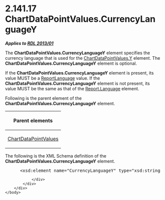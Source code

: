 <html dir="LTR" xmlns:mshelp="http://msdn.microsoft.com/mshelp" xmlns:ddue="http://ddue.schemas.microsoft.com/authoring/2003/5" xmlns:xlink="http://www.w3.org/1999/xlink" xmlns:tool="http://www.microsoft.com/tooltip">
    <head>
        <meta http-equiv="Content-Type" content="text/html; CHARSET=utf-8"></meta>
        <meta name="save" content="history"></meta>
        <title>2.141.17 ChartDataPointValues.CurrencyLanguageY</title>
        <xml>
            <mshelp:toctitle title="2.141.17 ChartDataPointValues.CurrencyLanguageY"></mshelp:toctitle>
            <mshelp:rltitle title="[MS-RDL]: ChartDataPointValues.CurrencyLanguageY"></mshelp:rltitle>
            <mshelp:keyword index="A" term="a1f66ef4-ea6f-4e51-8e6a-cc336fc34294"></mshelp:keyword>
            <mshelp:attr name="DCSext.ContentType" value="open specification"></mshelp:attr>
            <mshelp:attr name="AssetID" value="a1f66ef4-ea6f-4e51-8e6a-cc336fc34294"></mshelp:attr>
            <mshelp:attr name="TopicType" value="kbRef"></mshelp:attr>
            <mshelp:attr name="DCSext.Title" value="[MS-RDL]: ChartDataPointValues.CurrencyLanguageY" />
        </xml>
    </head>
    <body>
        <div id="header">
            <h1 class="heading">2.141.17 ChartDataPointValues.CurrencyLanguageY</h1>
        </div>
        <div id="mainSection">
            <div id="mainBody">
                <div id="allHistory" class="saveHistory"></div>
                <div id="sectionSection0" class="section" name="collapseableSection">
                    

<p><b><i>Applies to </i></b><a href="c5c219b8-4b13-4c49-9c86-6a07aab39823.htm"><b><i>RDL 2013/01</i></b></a></p>

<p>The <b>ChartDataPointValues.CurrencyLanguageY</b> element
specifies the currency language that is used for the <a href="12848598-a2d4-45c4-b5ec-3d09b0550e2e.htm">ChartDataPointValues.Y</a>
element. The <b>ChartDataPointValues.CurrencyLanguageY</b> element is optional.</p>

<p>If the <b>ChartDataPointValues.CurrencyLanguageY</b> element
is present, its value MUST be a <a href="9982ce05-56fe-4b2b-b929-7a08663f3a9e.htm">ReportLanguage</a> value. If
the <b>ChartDataPointValues.CurrencyLanguageY</b> element is not present, its
value MUST be the same as that of the <a href="fb9b0139-e164-4161-9fe5-ab1ae5c3730f.htm">Report.Language</a> element.</p>

<p>Following is the parent element of the <b>ChartDataPointValues.CurrencyLanguageY</b>
element.</p>

<table>
 <thead>
  <tr>
   <th>
   <p>Parent elements</p>
   </th>
  </tr>
 </thead>
 <tr>
  <td>
  <p><a href="363590aa-46c3-499a-927f-a6495a0b1ab6.htm">ChartDataPointValues</a></p>
  </td>
 </tr>
</table>

<p>The following is the XML Schema definition of the <b>ChartDataPointValues.CurrencyLanguageY</b>
element.</p>

<dl>
<dd>
<div><pre> &lt;xsd:element name=&quot;CurrencyLanguageY&quot; type=&quot;xsd:string&quot; /&gt;
</pre></div>
</dd></dl>


                </div>
            </div>
        </div>
    </body>
</html>